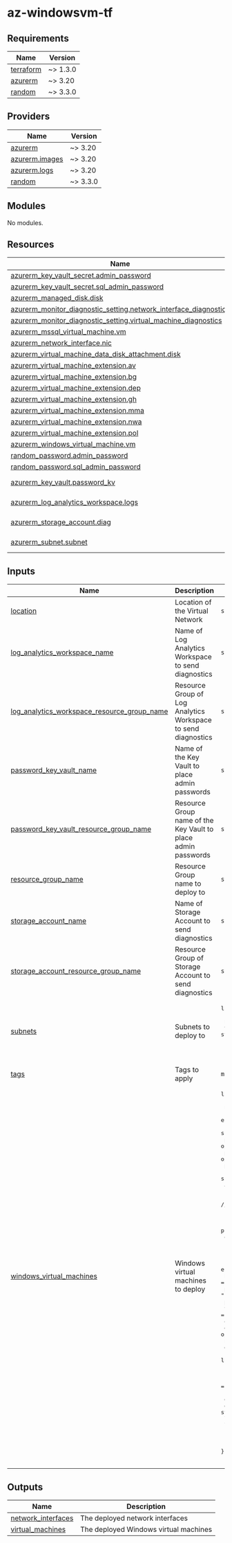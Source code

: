 # az-windowsvm-tf
<!-- BEGIN_TF_DOCS -->
## Requirements

| Name | Version |
|------|---------|
| <a name="requirement_terraform"></a> [terraform](#requirement\_terraform) | ~> 1.3.0 |
| <a name="requirement_azurerm"></a> [azurerm](#requirement\_azurerm) | ~> 3.20 |
| <a name="requirement_random"></a> [random](#requirement\_random) | ~> 3.3.0 |

## Providers

| Name | Version |
|------|---------|
| <a name="provider_azurerm"></a> [azurerm](#provider\_azurerm) | ~> 3.20 |
| <a name="provider_azurerm.images"></a> [azurerm.images](#provider\_azurerm.images) | ~> 3.20 |
| <a name="provider_azurerm.logs"></a> [azurerm.logs](#provider\_azurerm.logs) | ~> 3.20 |
| <a name="provider_random"></a> [random](#provider\_random) | ~> 3.3.0 |

## Modules

No modules.

## Resources

| Name | Type |
|------|------|
| [azurerm_key_vault_secret.admin_password](https://registry.terraform.io/providers/hashicorp/azurerm/latest/docs/resources/key_vault_secret) | resource |
| [azurerm_key_vault_secret.sql_admin_password](https://registry.terraform.io/providers/hashicorp/azurerm/latest/docs/resources/key_vault_secret) | resource |
| [azurerm_managed_disk.disk](https://registry.terraform.io/providers/hashicorp/azurerm/latest/docs/resources/managed_disk) | resource |
| [azurerm_monitor_diagnostic_setting.network_interface_diagnostics](https://registry.terraform.io/providers/hashicorp/azurerm/latest/docs/resources/monitor_diagnostic_setting) | resource |
| [azurerm_monitor_diagnostic_setting.virtual_machine_diagnostics](https://registry.terraform.io/providers/hashicorp/azurerm/latest/docs/resources/monitor_diagnostic_setting) | resource |
| [azurerm_mssql_virtual_machine.vm](https://registry.terraform.io/providers/hashicorp/azurerm/latest/docs/resources/mssql_virtual_machine) | resource |
| [azurerm_network_interface.nic](https://registry.terraform.io/providers/hashicorp/azurerm/latest/docs/resources/network_interface) | resource |
| [azurerm_virtual_machine_data_disk_attachment.disk](https://registry.terraform.io/providers/hashicorp/azurerm/latest/docs/resources/virtual_machine_data_disk_attachment) | resource |
| [azurerm_virtual_machine_extension.av](https://registry.terraform.io/providers/hashicorp/azurerm/latest/docs/resources/virtual_machine_extension) | resource |
| [azurerm_virtual_machine_extension.bg](https://registry.terraform.io/providers/hashicorp/azurerm/latest/docs/resources/virtual_machine_extension) | resource |
| [azurerm_virtual_machine_extension.dep](https://registry.terraform.io/providers/hashicorp/azurerm/latest/docs/resources/virtual_machine_extension) | resource |
| [azurerm_virtual_machine_extension.gh](https://registry.terraform.io/providers/hashicorp/azurerm/latest/docs/resources/virtual_machine_extension) | resource |
| [azurerm_virtual_machine_extension.mma](https://registry.terraform.io/providers/hashicorp/azurerm/latest/docs/resources/virtual_machine_extension) | resource |
| [azurerm_virtual_machine_extension.nwa](https://registry.terraform.io/providers/hashicorp/azurerm/latest/docs/resources/virtual_machine_extension) | resource |
| [azurerm_virtual_machine_extension.pol](https://registry.terraform.io/providers/hashicorp/azurerm/latest/docs/resources/virtual_machine_extension) | resource |
| [azurerm_windows_virtual_machine.vm](https://registry.terraform.io/providers/hashicorp/azurerm/latest/docs/resources/windows_virtual_machine) | resource |
| [random_password.admin_password](https://registry.terraform.io/providers/hashicorp/random/latest/docs/resources/password) | resource |
| [random_password.sql_admin_password](https://registry.terraform.io/providers/hashicorp/random/latest/docs/resources/password) | resource |
| [azurerm_key_vault.password_kv](https://registry.terraform.io/providers/hashicorp/azurerm/latest/docs/data-sources/key_vault) | data source |
| [azurerm_log_analytics_workspace.logs](https://registry.terraform.io/providers/hashicorp/azurerm/latest/docs/data-sources/log_analytics_workspace) | data source |
| [azurerm_storage_account.diag](https://registry.terraform.io/providers/hashicorp/azurerm/latest/docs/data-sources/storage_account) | data source |
| [azurerm_subnet.subnet](https://registry.terraform.io/providers/hashicorp/azurerm/latest/docs/data-sources/subnet) | data source |

## Inputs

| Name | Description | Type | Default | Required |
|------|-------------|------|---------|:--------:|
| <a name="input_location"></a> [location](#input\_location) | Location of the Virtual Network | `string` | n/a | yes |
| <a name="input_log_analytics_workspace_name"></a> [log\_analytics\_workspace\_name](#input\_log\_analytics\_workspace\_name) | Name of Log Analytics Workspace to send diagnostics | `string` | n/a | yes |
| <a name="input_log_analytics_workspace_resource_group_name"></a> [log\_analytics\_workspace\_resource\_group\_name](#input\_log\_analytics\_workspace\_resource\_group\_name) | Resource Group of Log Analytics Workspace to send diagnostics | `string` | n/a | yes |
| <a name="input_password_key_vault_name"></a> [password\_key\_vault\_name](#input\_password\_key\_vault\_name) | Name of the Key Vault to place admin passwords | `string` | n/a | yes |
| <a name="input_password_key_vault_resource_group_name"></a> [password\_key\_vault\_resource\_group\_name](#input\_password\_key\_vault\_resource\_group\_name) | Resource Group name of the Key Vault to place admin passwords | `string` | n/a | yes |
| <a name="input_resource_group_name"></a> [resource\_group\_name](#input\_resource\_group\_name) | Resource Group name to deploy to | `string` | n/a | yes |
| <a name="input_storage_account_name"></a> [storage\_account\_name](#input\_storage\_account\_name) | Name of Storage Account to send diagnostics | `string` | n/a | yes |
| <a name="input_storage_account_resource_group_name"></a> [storage\_account\_resource\_group\_name](#input\_storage\_account\_resource\_group\_name) | Resource Group of Storage Account to send diagnostics | `string` | n/a | yes |
| <a name="input_subnets"></a> [subnets](#input\_subnets) | Subnets to deploy to | <pre>list(object(<br>    {<br>      name                 = string<br>      virtual_network_name = string<br>      resource_group_name  = string<br>    }<br>  ))</pre> | n/a | yes |
| <a name="input_tags"></a> [tags](#input\_tags) | Tags to apply | `map(string)` | n/a | yes |
| <a name="input_windows_virtual_machines"></a> [windows\_virtual\_machines](#input\_windows\_virtual\_machines) | Windows virtual machines to deploy | <pre>list(object(<br>    {<br>      name                          = string<br>      enable_accelerated_networking = optional(bool, true)<br>      subnet_reference              = string<br>      private_ip_address_version    = optional(string, "IPv4")<br>      private_ip_address_allocation = optional(string, "Static")<br>      private_ip_address            = optional(string)<br>      size                          = string<br>      admin_username                = string<br>      zone                          = string<br>      //image_reference               = string<br>      source_image = object(<br>        {<br>          publisher = string<br>          offer     = string<br>          sku       = string<br>        }<br>      )<br>      enable_automatic_updates = optional(bool, false)<br>      hotpatching_enabled      = optional(bool, false)<br>      patch_assessment_mode    = optional(string, "ImageDefault")<br>      patch_mode               = optional(string, "Manual")<br>      timezone                 = string<br>      os_disk_size_gb          = optional(number, 127)<br>      disks = optional(list(object({<br>        name         = string<br>        disk_size_gb = number<br>        lun          = number<br>        caching      = optional(string, "None")<br>      })), [])<br>      sql = optional(object(<br>        {<br>          data_file_path = string<br>          data_lun       = string<br>          log_file_path  = string<br>          log_lun        = string<br>        }<br>      ))<br>    }<br>  ))</pre> | n/a | yes |

## Outputs

| Name | Description |
|------|-------------|
| <a name="output_network_interfaces"></a> [network\_interfaces](#output\_network\_interfaces) | The deployed network interfaces |
| <a name="output_virtual_machines"></a> [virtual\_machines](#output\_virtual\_machines) | The deployed Windows virtual machines |
<!-- END_TF_DOCS -->
